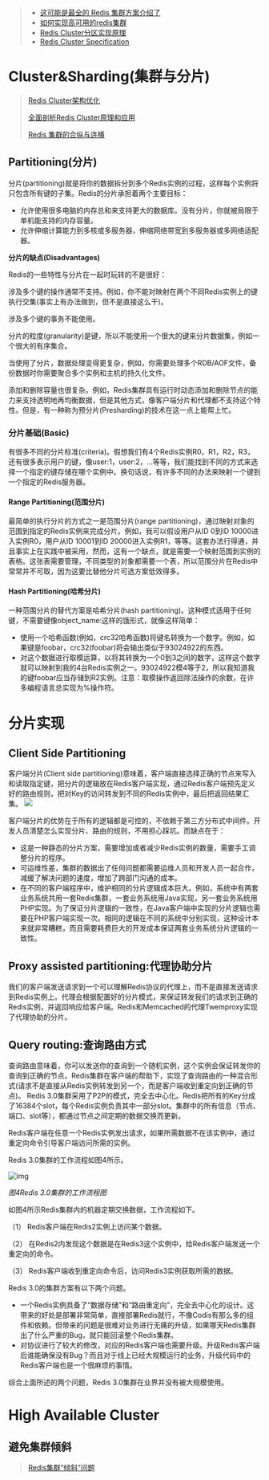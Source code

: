 


> - [这可能是最全的 Redis 集群方案介绍了 ](http://mp.weixin.qq.com/s?__biz=MzA3MzYwNjQ3NA==&mid=2651296671&idx=1&sn=366de50a6787963517ff6e096c9d1643&scene=2&srcid=0601j5sEtcRyw9TtehhXW0Ix&from=timeline&isappinstalled=0#wechat_redirect)
> - [如何实现高可用的redis集群 ](http://mp.weixin.qq.com/s?__biz=MzAwNTg2MDUyMw==&mid=2247483661&idx=1&sn=c924b3a2b098c4211b0044de180a1c0e)
> - [Redis Cluster分区实现原理 ](http://my.oschina.net/andylucc/blog/704440)
> - [Redis Cluster Specification](http://redis.io/topics/cluster-spec)

# Cluster&Sharding(集群与分片)

> [Redis Cluster架构优化](http://blog.csdn.net/dc_726/article/details/48733265)
> 
> [全面剖析Redis Cluster原理和应用](http://blog.csdn.net/dc_726/article/details/48552531)
> 
> [Redis 集群的合纵与连横](http://blog.csdn.net/mindfloating/article/details/50458768)

## Partitioning(分片)

分片(partitioning)就是将你的数据拆分到多个Redis实例的过程，这样每个实例将只包含所有键的子集。Redis的分片承担着两个主要目标：

- 允许使用很多电脑的内存总和来支持更大的数据库。没有分片，你就被局限于单机能支持的内存容量。
- 允许伸缩计算能力到多核或多服务器，伸缩网络带宽到多服务器或多网络适配器。

**分片的缺点(Disadvantages)**

   Redis的一些特性与分片在一起时玩转的不是很好：

涉及多个键的操作通常不支持。例如，你不能对映射在两个不同Redis实例上的键执行交集(事实上有办法做到，但不是直接这么干)。

涉及多个键的事务不能使用。

分片的粒度(granularity)是键，所以不能使用一个很大的键来分片数据集，例如一个很大的有序集合。

当使用了分片，数据处理变得更复杂，例如，你需要处理多个RDB/AOF文件，备份数据时你需要聚合多个实例和主机的持久化文件。

添加和删除容量也很复杂。例如，Redis集群具有运行时动态添加和删除节点的能力来支持透明地再均衡数据，但是其他方式，像客户端分片和代理都不支持这个特性。但是，有一种称为预分片(Presharding)的技术在这一点上能帮上忙。

### 分片基础(Basic)

有很多不同的分片标准(criteria)。假想我们有4个Redis实例R0，R1，R2，R3，还有很多表示用户的键，像user:1，user:2，…等等，我们能找到不同的方式来选择一个指定的键存储在哪个实例中。换句话说，有许多不同的办法来映射一个键到一个指定的Redis服务器。

#### Range Partitioning(范围分片)

最简单的执行分片的方式之一是范围分片(range partitioning)，通过映射对象的范围到指定的Redis实例来完成分片。例如，我可以假设用户从ID 0到ID 10000进入实例R0，用户从ID 10001到ID 20000进入实例R1，等等。这套办法行得通，并且事实上在实践中被采用，然而，这有一个缺点，就是需要一个映射范围到实例的表格。这张表需要管理，不同类型的对象都需要一个表，所以范围分片在Redis中常常并不可取，因为这要比替他分片可选方案低效得多。



#### Hash Partitioning(哈希分片)

一种范围分片的替代方案是哈希分片(hash partitioning)。这种模式适用于任何键，不需要键像object_name:<id>这样的饿形式，就像这样简单：

- 使用一个哈希函数(例如，crc32哈希函数)将键名转换为一个数字。例如，如果键是foobar，crc32(foobar)将会输出类似于93024922的东西。
- 对这个数据进行取模运算，以将其转换为一个0到3之间的数字，这样这个数字就可以映射到我的4台Redis实例之一。93024922模4等于2，所以我知道我的键foobar应当存储到R2实例。注意：取模操作返回除法操作的余数，在许多编程语言总实现为%操作符。

# 分片实现

## Client Side Partitioning
客户端分片(Client side partitioning)意味着，客户端直接选择正确的节点来写入和读取指定键，把分片的逻辑放在Redis客户端实现，通过Redis客户端预先定义好的路由规则，把对Key的访问转发到不同的Redis实例中，最后把返回结果汇集。
![](http://mmbiz.qpic.cn/mmbiz/tzia4bcY5HEKxeYTFdFSwaLu6W5SRXboVfjADFKI3XuM46NCTmibn1zG1hojf8VTf3qwBWdN8wiaRlsaNjLvgqp6A/640?wx_fmt=png&wxfrom=5&wx_lazy=1)

客户端分片的优势在于所有的逻辑都是可控的，不依赖于第三方分布式中间件。开发人员清楚怎么实现分片、路由的规则，不用担心踩坑。而缺点在于：
- 这是一种静态的分片方案，需要增加或者减少Redis实例的数量，需要手工调整分片的程序。
- 可运维性差，集群的数据出了任何问题都需要运维人员和开发人员一起合作，减缓了解决问题的速度，增加了跨部门沟通的成本。
- 在不同的客户端程序中，维护相同的分片逻辑成本巨大。例如，系统中有两套业务系统共用一套Redis集群，一套业务系统用Java实现，另一套业务系统用PHP实现。为了保证分片逻辑的一致性，在Java客户端中实现的分片逻辑也需要在PHP客户端实现一次。相同的逻辑在不同的系统中分别实现，这种设计本来就非常糟糕，而且需要耗费巨大的开发成本保证两套业务系统分片逻辑的一致性。

## Proxy assisted partitioning:代理协助分片
我们的客户端发送请求到一个可以理解Redis协议的代理上，而不是直接发送请求到Redis实例上。代理会根据配置好的分片模式，来保证转发我们的请求到正确的Redis实例，并返回响应给客户端。Redis和Memcached的代理Twemproxy实现了代理协助的分片。

## Query routing:查询路由方式
查询路由意味着，你可以发送你的查询到一个随机实例，这个实例会保证转发你的查询到正确的节点。Redis集群在客户端的帮助下，实现了查询路由的一种混合形式(请求不是直接从Redis实例转发到另一个，而是客户端收到重定向到正确的节点)。
Redis 3.0集群采用了P2P的模式，完全去中心化。Redis把所有的Key分成了16384个slot，每个Redis实例负责其中一部分slot。集群中的所有信息（节点、端口、slot等），都通过节点之间定期的数据交换而更新。

Redis客户端在任意一个Redis实例发出请求，如果所需数据不在该实例中，通过重定向命令引导客户端访问所需的实例。

Redis 3.0集群的工作流程如图4所示。

![img](http://mmbiz.qpic.cn/mmbiz/tzia4bcY5HEKxeYTFdFSwaLu6W5SRXboVsbPPVPFxWHX3Qs38CPS8q4TxcKC6emHlDIq0ZvsopSxq3eiajCOFlWQ/640?wx_fmt=png&wxfrom=5&wx_lazy=1)

*图4Redis 3.0集群的工作流程图*

如图4所示Redis集群内的机器定期交换数据，工作流程如下。

（1）      Redis客户端在Redis2实例上访问某个数据。

（2）      在Redis2内发现这个数据是在Redis3这个实例中，给Redis客户端发送一个重定向的命令。

（3）      Redis客户端收到重定向命令后，访问Redis3实例获取所需的数据。

Redis 3.0的集群方案有以下两个问题。

- 一个Redis实例具备了“数据存储”和“路由重定向”，完全去中心化的设计。这带来的好处是部署非常简单，直接部署Redis就行，不像Codis有那么多的组件和依赖。但带来的问题是很难对业务进行无痛的升级，如果哪天Redis集群出了什么严重的Bug，就只能回滚整个Redis集群。
- 对协议进行了较大的修改，对应的Redis客户端也需要升级。升级Redis客户端后谁能确保没有Bug？而且对于线上已经大规模运行的业务，升级代码中的Redis客户端也是一个很麻烦的事情。

综合上面所述的两个问题，Redis 3.0集群在业界并没有被大规模使用。

# High Available Cluster
## 避免集群倾斜
> [Redis集群“倾斜”问题 ](https://zhuoroger.github.io/2016/08/03/redis-cluster-imbalance/)


